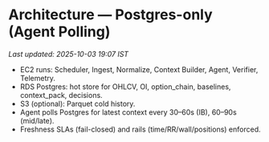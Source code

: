 # Architecture — Postgres-only (Agent Polling)
_Last updated: 2025-10-03 19:07 IST_

- EC2 runs: Scheduler, Ingest, Normalize, Context Builder, Agent, Verifier, Telemetry.
- RDS Postgres: hot store for OHLCV, OI, option_chain, baselines, context_pack, decisions.
- S3 (optional): Parquet cold history.
- Agent polls Postgres for latest context every 30–60s (IB), 60–90s (mid/late).
- Freshness SLAs (fail-closed) and rails (time/RR/wall/positions) enforced.
